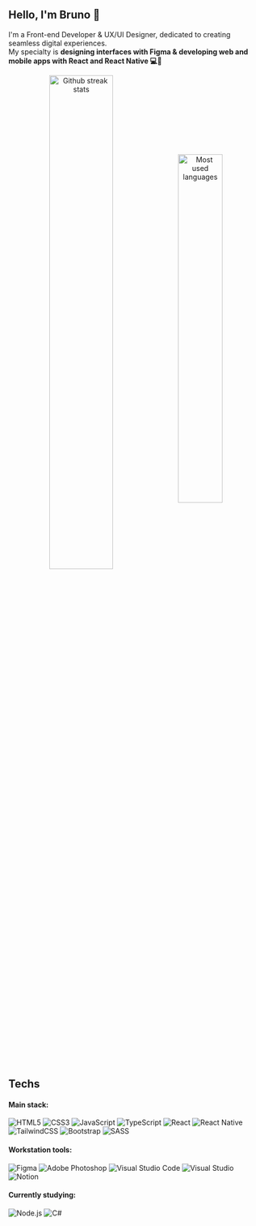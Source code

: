 ## Hello, I'm Bruno 👋

I'm a Front-end Developer & UX/UI Designer, dedicated to creating seamless digital experiences. <br> My specialty is **designing interfaces with Figma & developing web and mobile apps with React and React Native 💻📱**

<div align="center">
    <img width="50%" align="center" src="https://github-readme-streak-stats.herokuapp.com?user=brunoglvm&mode=weekly&hide_border=true&theme=nord" alt="Github streak stats" />
    <img width="42%" align="center" src="https://github-readme-stats.vercel.app/api/top-langs/?username=brunoglvm&layout=compact&hide_border=true&theme=nord" alt="Most used languages" />
</div>

## Techs

#### Main stack:

<div text-align="justify">
<img src="https://img.shields.io/badge/HTML5-282D39?style=for-the-badge&logo=html5&labelColor=282D39&logoColor=81a1c1&logoWidth=-1" alt="HTML5">
<img src="https://img.shields.io/badge/CSS3-282D39?style=for-the-badge&logo=css3&logoColor=81a1c1&labelColor=282D39&color=282D39&logoWidth=-1" alt="CSS3">
<img src="https://img.shields.io/badge/JavaScript-282D39?style=for-the-badge&logo=javascript&logoColor=81a1c1&labelColor=282D39&color=282D39&logoWidth=-1" alt="JavaScript">
<img src="https://img.shields.io/badge/TypeScript-282D39?style=for-the-badge&logo=typescript&logoColor=81a1c1&labelColor=282D39&color=282D39&logoWidth=-1" alt="TypeScript">
<img src="https://img.shields.io/badge/React-282D39?style=for-the-badge&logo=react&logoColor=81a1c1&labelColor=282D39&color=282D39&logoWidth=-1" alt="React">
<img src="https://img.shields.io/badge/React_Native-282D39?style=for-the-badge&logo=react&logoColor=81a1c1&labelColor=282D39&color=282D39&logoWidth=-1" alt="React Native">
<img src="https://img.shields.io/badge/TailwindCSS-282D39?style=for-the-badge&logo=tailwind-css&logoColor=81a1c1&labelColor=282D39&color=282D39&logoWidth=-1" alt="TailwindCSS">
<img src="https://img.shields.io/badge/Bootstrap-282D39?style=for-the-badge&logo=bootstrap&logoColor=81a1c1&labelColor=282D39&color=282D39&logoWidth=-1" alt="Bootstrap">
<img src="https://img.shields.io/badge/SASS-282D39?style=for-the-badge&logo=SASS&logoColor=81a1c1&labelColor=282D39&color=282D39&logoWidth=-1" alt="SASS">

</div>

#### Workstation tools:

<div text-align="justify">
    <img src="https://img.shields.io/badge/figma-%23282D39.svg?style=for-the-badge&logo=figma&logoColor=81a1c1&labelColor=282D39&logoWidth=-1" alt="Figma">
    <img src="https://img.shields.io/badge/adobe%20photoshop-%23282D39.svg?style=for-the-badge&logo=adobe%20photoshop&logoColor=81a1c1&labelColor=282D39&logoWidth=-1" alt="Adobe Photoshop">
    <img src="https://img.shields.io/badge/Visual%20Studio%20Code-%23282D39.svg?style=for-the-badge&logo=visual-studio-code&logoColor=81a1c1&labelColor=282D39&logoWidth=-1" alt="Visual Studio Code">
    <img src="https://img.shields.io/badge/Visual%20Studio-%23282D39.svg?style=for-the-badge&logo=visual-studio&logoColor=81a1c1&labelColor=282D39&logoWidth=-1" alt="Visual Studio">
    <img src="https://img.shields.io/badge/Notion-%23282D39.svg?style=for-the-badge&logo=notion&logoColor=81a1c1&labelColor=282D39&logoWidth=-1" alt="Notion">
</div>

#### Currently studying:

<div text-align="justify">
    <img src="https://img.shields.io/badge/Node.js-%23282D39.svg?style=for-the-badge&logo=node.js&logoColor=81a1c1&labelColor=282D39&logoWidth=-1" alt="Node.js">
    <img src="https://img.shields.io/badge/C%23-%23282D39.svg?style=for-the-badge&logo=csharp&logoColor=81a1c1&labelColor=282D39&logoWidth=-1" alt="C#">
</div>
